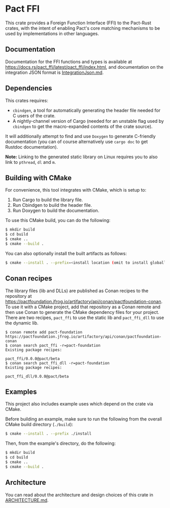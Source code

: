 # Pact FFI

This crate provides a Foreign Function Interface (FFI) to the Pact-Rust crates,
with the intent of enabling Pact's core matching mechanisms to be used by implementations
in other languages.

## Documentation

Documentation for the FFI functions and types is available at https://docs.rs/pact_ffi/latest/pact_ffi/index.html, and
documentation on the integration JSON format is [IntegrationJson.md](https://github.com/pact-foundation/pact-reference/blob/master/rust/pact_ffi/IntegrationJson.md).

## Dependencies

This crates requires:

- `cbindgen`, a tool for automatically generating the header file needed for C users of the crate.
- A nightly-channel version of Cargo (needed for an unstable flag used by `cbindgen` to get the macro-expanded contents of the crate source).

It will additionally attempt to find and use `Doxygen` to generate C-friendly documentation (you can of course alternatively use `cargo doc` to get Rustdoc documentation).

**Note:** Linking to the generated static library on Linux requires you to also link to `pthread`, `dl` and `m`.

## Building with CMake

For convenience, this tool integrates with CMake, which is setup to:

1. Run Cargo to build the library file.
2. Run Cbindgen to build the header file.
3. Run Doxygen to build the documentation.

To use this CMake build, you can do the following:

```bash
$ mkdir build
$ cd build
$ cmake ..
$ cmake --build .
```

You can also optionally install the built artifacts as follows:

```bash
$ cmake --install . --prefix=<install location (omit to install globally)>
```

## Conan recipes

The library files (lib and DLLs) are published as Conan recipes to the repository at https://pactfoundation.jfrog.io/artifactory/api/conan/pactfoundation-conan.
To use it with a CMake project, add that repository as a Conan remote and then use Conan to generate
the CMake dependency files for your project. There are two recipes, `pact_ffi` to use the static lib and
`pact_ffi_dll` to use the dynamic lib.

```console
$ conan remote add pact-foundation https://pactfoundation.jfrog.io/artifactory/api/conan/pactfoundation-conan
$ conan search pact_ffi -r=pact-foundation
Existing package recipes:

pact_ffi/0.0.0@pact/beta
$ conan search pact_ffi_dll -r=pact-foundation
Existing package recipes:

pact_ffi_dll/0.0.0@pact/beta
```

## Examples

This project also includes example uses which depend on the crate via CMake.

Before building an example, make sure to run the following from the overall CMake build
directory (`./build`):

```bash
$ cmake --install . --prefix ./install
```

Then, from the example's directory, do the following:

```bash
$ mkdir build
$ cd build
$ cmake ..
$ cmake --build .
```

## Architecture

You can read about the architecture and design choices of this crate in
[ARCHITECTURE.md](https://github.com/pact-foundation/pact-reference/blob/master/rust/pact_ffi/ARCHITECTURE.md).
